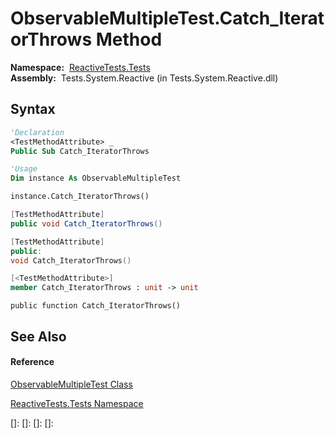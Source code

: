 # ObservableMultipleTest.Catch\_IteratorThrows Method

**Namespace:**  [ReactiveTests.Tests](ReactiveTests.Tests\ReactiveTests.Tests.md)  
**Assembly:**  Tests.System.Reactive (in Tests.System.Reactive.dll)

## Syntax

```vb
'Declaration
<TestMethodAttribute> _
Public Sub Catch_IteratorThrows
```

```vb
'Usage
Dim instance As ObservableMultipleTest

instance.Catch_IteratorThrows()
```

```csharp
[TestMethodAttribute]
public void Catch_IteratorThrows()
```

```c++
[TestMethodAttribute]
public:
void Catch_IteratorThrows()
```

```fsharp
[<TestMethodAttribute>]
member Catch_IteratorThrows : unit -> unit 
```

```jscript
public function Catch_IteratorThrows()
```

## See Also

#### Reference

[ObservableMultipleTest Class](ObservableMultipleTest\ObservableMultipleTest.md)

[ReactiveTests.Tests Namespace](ReactiveTests.Tests\ReactiveTests.Tests.md)

[]: 
[]: 
[]: 
[]: 